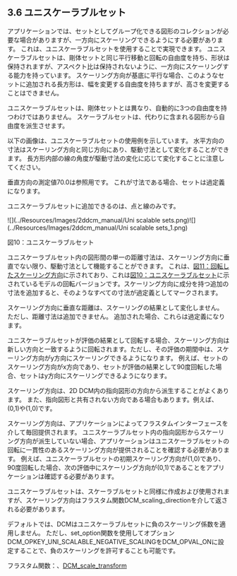 ## 3.6 ユニスケーラブルセット

アプリケーションでは、セットとしてグループ化できる図形のコレクションが必要な場合がありますが、一方向にスケーリングできるようにする必要があります。
これは、ユニスケーラブルセットを使用することで実現できます。
ユニスケーラブルセットは、剛体セットと同じ平行移動と回転の自由度を持ち、形状は保持されますが、アスペクト比は保持されないように、一方向にスケーリングする能力を持っています。
スケーリング方向が基底に平行な場合、このようなセットに追加される長方形は、幅を変更する自由度を持ちますが、高さを変更することはできません。

ユニスケーラブルセットは、剛体セットとは異なり、自動的に3つの自由度を持つわけではありません。
スケーラブルセットは、代わりに含まれる図形から自由度を派生させます。

以下の画像は、ユニスケーラブルセットの使用例を示しています。
水平方向の寸法はスケーリング方向と同じ方向にあり、駆動寸法として変化することができます。
長方形内部の線の角度が駆動寸法の変化に応じて変化することに注意してください。

垂直方向の測定値70.0は参照用です。
これが寸法である場合、セットは過定義になります。

ユニスケーラブルセットに追加できるのは、点と線のみです。

![](../Resources/Images/2ddcm_manual/Uni scalable sets.png)![](../Resources/Images/2ddcm_manual/Uni scalable sets_1.png)

図10：ユニスケーラブルセット

ユニスケーラブルセット内の図形間の単一の距離寸法は、スケーリング方向に垂直でない限り、駆動寸法として機能することができます。
これは、[図11：回転したスケーリング方向](#_Ref335832892)に示されており、これは[図10：ユニスケーラブルセット](#_Ref466906949)に示されているモデルの回転バージョンです。スケーリング方向に成分を持つ追加の寸法を追加すると、そのようなすべての寸法が過定義としてマークされます。

スケーリング方向に垂直な距離は、スケーリングの結果として変化しません。
ただし、距離寸法は追加できません。
追加された場合、これらは過定義になります。

ユニスケーラブルセットが評価の結果として回転する場合、スケーリング方向は新しい方向と一致するように回転されます。ただし、その評価の期間中は、スケーリング方向がy方向にスケーリングできるようになります。
例えば、セットのスケーリング方向がx方向であり、セットが評価の結果として90度回転した場合、セットはy方向にスケーリングできるようになります。

スケーリング方向は、2D DCM内の指向図形の方向から派生することがよくあります。
また、指向図形と共有されない方向である場合もあります。例えば、(0,1)や(1,0)です。

スケーリング方向は、アプリケーションによってフラスタムインターフェースを介して毎回提供されます。
ユニスケーラブルセット内の指向図形からスケーリング方向が派生していない場合、アプリケーションはユニスケーラブルセットの回転に一貫性のあるスケーリング方向が提供されることを確認する必要があります。
例えば、ユニスケーラブルセットの初期スケーリング方向が(1,0)であり、90度回転した場合、次の評価中にスケーリング方向が(0,1)であることをアプリケーションは確認する必要があります。

ユニスケーラブルセットは、スケーラブルセットと同様に作成および使用されますが、スケーリング方向はフラスタム関数DCM\_scaling\_directionを介して返される必要があります。

デフォルトでは、DCMはユニスケーラブルセットに負のスケーリング係数を適用しません。
ただし、set\_option関数を使用してオプションDCM\_OPKEY\_UNI\_SCALABLE\_NEGATIVE\_SCALINGをDCM\_OPVAL\_ONに設定することで、負のスケーリングを許可することも可能です。

フラスタム関数：、[DCM\_scale\_transform](17.3._Functions_for_outputting_change_information.md)
